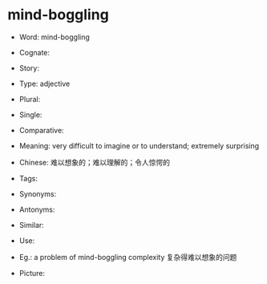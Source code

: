 # mind-boggling

- Word: mind-boggling
- Cognate: 
- Story: 

- Type: adjective
- Plural: 
- Single: 
- Comparative: 
- Meaning: very difficult to imagine or to understand; extremely surprising
- Chinese: 难以想象的；难以理解的；令人惊愕的
- Tags: 
- Synonyms: 
- Antonyms: 
- Similar: 
- Use: 
- Eg.: a problem of mind-boggling complexity 复杂得难以想象的问题
- Picture: 

